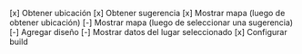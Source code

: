 [x] Obtener ubicación
[x] Obtener sugerencia
[x] Mostrar mapa (luego de obtener ubicación)
[-] Mostrar mapa (luego de seleccionar una sugerencia)
[-] Agregar diseño
[-] Mostrar datos del lugar seleccionado
[x] Configurar build

